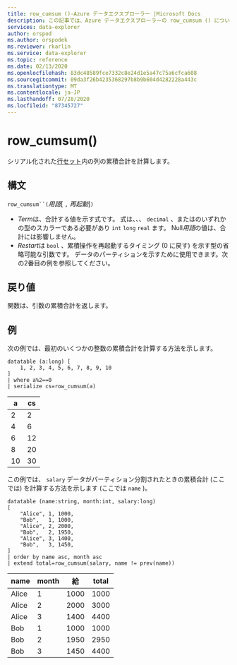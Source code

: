 ```yaml
---
title: row_cumsum ()-Azure データエクスプローラー |Microsoft Docs
description: この記事では、Azure データエクスプローラーの row_cumsum () について説明します。
services: data-explorer
author: orspod
ms.author: orspodek
ms.reviewer: rkarlin
ms.service: data-explorer
ms.topic: reference
ms.date: 02/13/2020
ms.openlocfilehash: 83dc48589fce7332c8e24d1e5a47c75a6cfca608
ms.sourcegitcommit: 09da3f26b4235368297b8b9b604d4282228a443c
ms.translationtype: MT
ms.contentlocale: ja-JP
ms.lasthandoff: 07/28/2020
ms.locfileid: "87345727"
---
```

# <a name="row_cumsum"></a>row_cumsum()

シリアル化された[行セット](./windowsfunctions.md#serialized-row-set)内の列の累積合計を計算します。

## <a name="syntax"></a>構文

`row_cumsum``(`*用語*[ `,` *再起動*]`)`

* *Term*は、合計する値を示す式です。
  式は、、、 `decimal` 、またはのいずれかの型のスカラーである必要があり `int` `long` `real` ます。 Null*用語*の値は、合計には影響しません。
* *Restart*は `bool` 、累積操作を再起動するタイミング (0 に戻す) を示す型の省略可能な引数です。 データのパーティションを示すために使用できます。次の2番目の例を参照してください。

## <a name="returns"></a>戻り値

関数は、引数の累積合計を返します。

## <a name="examples"></a>例

次の例では、最初のいくつかの整数の累積合計を計算する方法を示します。

```kusto
datatable (a:long) [
    1, 2, 3, 4, 5, 6, 7, 8, 9, 10
]
| where a%2==0
| serialize cs=row_cumsum(a)
```

a    | cs
-----|-----
2    | 2
4    | 6
6    | 12
8    | 20
10   | 30

この例では、 `salary` データがパーティション分割されたときの累積合計 (ここでは) を計算する方法を示します (ここでは `name` )。

```kusto
datatable (name:string, month:int, salary:long)
[
    "Alice", 1, 1000,
    "Bob",   1, 1000,
    "Alice", 2, 2000,
    "Bob",   2, 1950,
    "Alice", 3, 1400,
    "Bob",   3, 1450,
]
| order by name asc, month asc
| extend total=row_cumsum(salary, name != prev(name))
```

name   | month  | 給  | total
-------|--------|---------|------
Alice  | 1      | 1000    | 1000
Alice  | 2      | 2000    | 3000
Alice  | 3      | 1400    | 4400
Bob    | 1      | 1000    | 1000
Bob    | 2      | 1950    | 2950
Bob    | 3      | 1450    | 4400